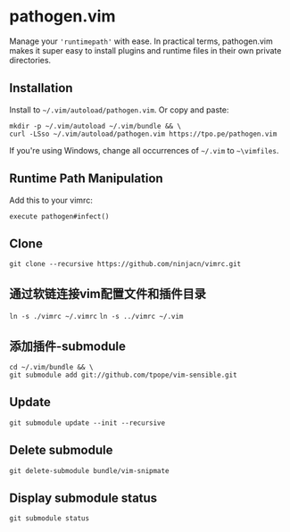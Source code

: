 # pathogen.vim

Manage your `'runtimepath'` with ease.  In practical terms, pathogen.vim
makes it super easy to install plugins and runtime files in their own
private directories.

## Installation

Install to `~/.vim/autoload/pathogen.vim`.  Or copy and paste:

    mkdir -p ~/.vim/autoload ~/.vim/bundle && \
    curl -LSso ~/.vim/autoload/pathogen.vim https://tpo.pe/pathogen.vim

If you're using Windows, change all occurrences of `~/.vim` to `~\vimfiles`.

## Runtime Path Manipulation

Add this to your vimrc:

    execute pathogen#infect()

## Clone
`git clone --recursive https://github.com/ninjacn/vimrc.git`

## 通过软链连接vim配置文件和插件目录
`ln -s ./vimrc ~/.vimrc`
`ln -s ../vimrc ~/.vim`

## 添加插件-submodule
    cd ~/.vim/bundle && \
    git submodule add git://github.com/tpope/vim-sensible.git

## Update
`git submodule update --init --recursive`

## Delete submodule
`git delete-submodule bundle/vim-snipmate`

## Display submodule status
`git submodule status`

